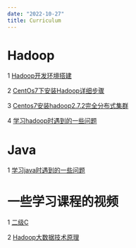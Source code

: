 ```yaml
---
date: "2022-10-27"
title: Curriculum
---
```


# Hadoop


1 [Hadoop开发环境搭建](https://blog.csdn.net/m0_67402341/article/details/124246939)

2 [CentOs7下安装Hadoop详细步骤](https://blog.csdn.net/weixin_58941637/article/details/121769291)

3 [Centos7安装hadoop2.7.2完全分布式集群](https://zhuanlan.zhihu.com/p/493683611)

4 [学习hadoop时遇到的一些问题](https://guoqin77.netlify.app/hadoop/2022-10-27-problems-hadoop/notes-hadoop/)






# Java

1 [学习java时遇到的一些问题](https://guoqin77.netlify.app/java/2022-10-27-problems-java/problems/)

# 一些学习课程的视频

1 [二级C](https://www.bilibili.com/video/BV1YW411W71y/?p=3&vd_source=2953fd39e7f1e09be79b878e147450e9)

2 [Hadoop大数据技术原理](https://space.bilibili.com/178860846)



